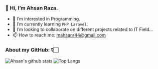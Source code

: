 ### 👋 Hi, I’m Ahsan Raza.
- 👀 I’m interested in Programming.
- 🌱 I’m currently learning ```PHP Laravel```.
- 💞️ I’m looking to collaborate on different projects related to IT Field...
- 📫 How to reach me: mahsanr44@gmail.com
###  About my GitHub: 👇🏻

![Ahsan's github stats](https://github-readme-stats.vercel.app/api?username=mahsanr44&hide=contribs,prs&show_icons=true&hide_border=true&title_color=000)
![Top Langs](https://github-readme-stats.vercel.app/api/top-langs/?username=mahsanr44&layout=compact&hide_border=true)

<!---
mahsanr44/mahsanr44 is a ✨ special ✨ repository because its `README.md` (this file) appears on your GitHub profile.
You can click the Preview link to take a look at your changes.
--->

